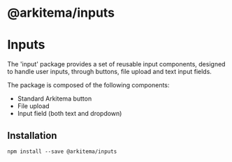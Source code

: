 # @arkitema/inputs


# Inputs

The 'input' package provides a set of reusable input components, designed to handle user inputs, through buttons, file upload and text input fields.

The package is composed of the following components:

- Standard Arkitema button
- File upload
- Input field (both text and dropdown)

## Installation

```
npm install --save @arkitema/inputs
```
